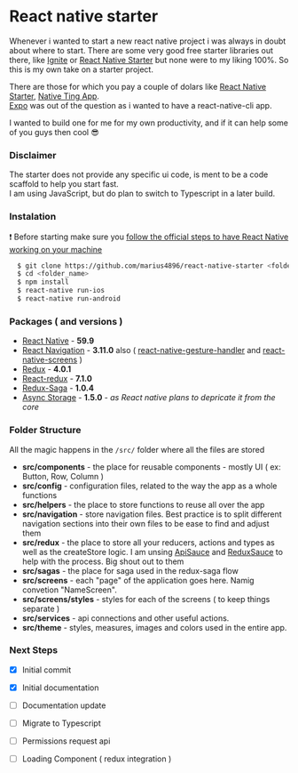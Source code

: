 # React native starter
Whenever i wanted to start a new react native project i was always in doubt about where to start.
There are some very good free starter libraries out there, like [Ignite](https://github.com/infinitered/ignite) or [React Native Starter](https://github.com/ueno-llc/react-native-starter) but none were to my liking 100%. So this is my own take on a starter project.  
  
There are those for which you pay a couple of dolars like [React Native Starter](https://reactnativestarter.com/), [Native Ting App](https://market.nativebase.io/view/react-native-ting-app).  
[Expo](https://expo.io/) was out of the question as i wanted to have a react-native-cli app. 
  
I wanted to build one for me for my own productivity, and if it can help some of you guys then cool :sunglasses:

### Disclaimer
The starter does not provide any specific ui code, is ment to be a code scaffold to help you start fast.\
I am using JavaScript, but do plan to switch to Typescript in a later build.

### Instalation 
:exclamation: Before starting make sure you [follow the official steps to have React Native working on your machine](https://facebook.github.io/react-native/docs/getting-started)
```bash
  $ git clone https://github.com/marius4896/react-native-starter <folder_name>
  $ cd <folder_name>
  $ npm install
  $ react-native run-ios
  $ react-native run-android
```

### Packages ( and versions ) 
- [React Native](https://facebook.github.io/react-native/) - **59.9**
- [React Navigation](https://reactnavigation.org/) - **3.11.0** also  ( [react-native-gesture-handler](https://github.com/kmagiera/react-native-gesture-handler) and [react-native-screens](https://github.com/kmagiera/react-native-screens_) )
- [Redux](https://redux.js.org/) - **4.0.1**
- [React-redux](https://github.com/reduxjs/react-redux) - **7.1.0**
- [Redux-Saga](https://github.com/redux-saga/redux-saga) - **1.0.4**
- [Async Storage](@react-native-community/async-storage) - **1.5.0** - *as React native plans to depricate it from the core*

### Folder Structure
All the magic happens in the `/src/` folder where all the files are stored

- **src/components** - the place for reusable components - mostly UI ( ex:  Button, Row, Column )
- **src/config** - configuration files, related to the way the app as a whole functions
- **src/helpers** - the place to store functions to reuse all over the app
- **src/navigation** - store navigation files. Best practice is to split different navigation sections into their own files to be ease to find and adjust them
- **src/redux** - the place to store all your reducers, actions and types as well as the createStore logic. I am unsing [ApiSauce](https://github.com/infinitered/apisauce) and [ReduxSauce](https://github.com/infinitered/reduxsauce) to help with the process. Big shout out to them
- **src/sagas** - the place for saga used in the redux-saga flow
- **src/screens** - each "page" of the application goes here. Namig convetion "NameScreen".
- **src/screens/styles** - styles for each of the screens ( to keep things separate ) 
- **src/services** - api connections and other useful actions. 
- **src/theme** - styles, measures, images and colors used in the entire app.


### Next Steps

- [x] Initial commit
- [x] Initial documentation
- [ ] Documentation update
- [ ] Migrate to Typescript
- [ ] Permissions request api
- [ ] Loading Component ( redux integration )


